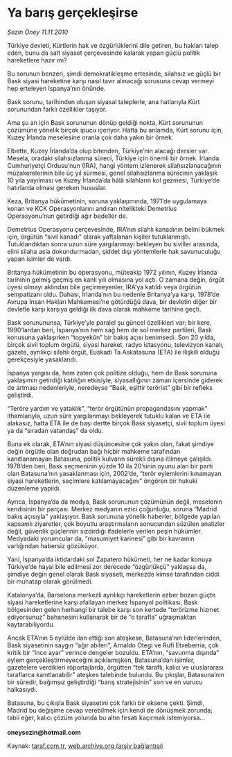 # Ya barış gerçekleşirse

*Sezin Öney 11.11.2010*

<div class="yazi"><p>Türkiye devleti, Kürtlerin hak ve özgürlüklerini dile getiren, bu hakları talep eden, bunu da salt siyaset çerçevesinde kalarak yapan güçlü politik hareketlere hazır mı?</p>
<p>Bu sorunun benzeri, şimdi demokratikleşme ertesinde, silahsız ve güçlü bir Bask siyasi hareketine karşı nasıl tavır alınacağı sorusuna cevap vermeyi hep erteleyen İspanya’nın önünde.</p>
<p>Bask sorunu, tarihinden oluşan siyasal taleplerle, ana hatlarıyla Kürt sorunundan farklı özellikler taşıyor.</p>
<p>Ama şu an için Bask sorununun dönüp geldiği nokta, Kürt sorununun çözümüne yönelik birçok ipucu içeriyor. Hatta bu anlamda, Kürt sorunu için, Kuzey İrlanda meselesine oranla çok daha yakın bir örnek. </p>
<p>Elbette, Kuzey İrlanda’da olup bitenden, Türkiye’nin alacağı dersler var. Mesela, oradaki silahsızlanma süreci, Türkiye için önemli bir örnek. İrlanda Cumhuriyetçi Ordusu’nun (IRA), hangi yöntem izlenerek silahsızlanacağının müzakerelerinin bile üç yıl sürmesi, genel silahsızlanma sürecinin yaklaşık 10 yıla yayılması ve Kuzey İrlanda’da hâlâ silahların kol gezmesi, Türkiye’de hatırlarda olması gereken hususlar. </p>
<p>Keza, Britanya hükümetinin, soruna yaklaşımında, 1971’de uygulamaya konan ve KCK Operasyonlarını andıran nitelikteki Demetrius Operasyonu’nun getirdiği ağır bedeller de. </p>
<p>Demetrius Operasyonu çerçevesinde, IRA’nın silahlı kanadının belini bükmek için, örgütün “sivil kanadı” olarak yaftalanan kişiler tutuklanmıştı. Tutuklandıktan sonra uzun süre yargılanmayı bekleyen bu siviller arasında, elini silaha asla dokundurmadan, şiddet dışı yöntemlerle hak savunuculuğu yapan isimler de vardı.</p>
<p>Britanya hükümetinin bu operasyonu, müteakip 1972 yılının, Kuzey İrlanda tarihinin gelmiş geçmiş en kanlı yılı olmasına yol açtı. O zamana değin, örgüt üyesi olmayı aklından bile geçirmeyenler, IRA’ya katıldı veya örgütün sempatizanı oldu. Dahası, İrlanda’nın bu nedenle Britanya’ya karşı, 1978’de Avrupa İnsan Hakları Mahkemesi’ne götürdüğü dava, bir devletin diğer bir devletle karşı karşıya geldiği ilk dava olarak mahkeme tarihine geçti. </p>
<p>Bask sorunununsa, Türkiye’yle paralel şu güncel özellikleri var; bir kere, 1990’lardan beri, İspanya’nın hem sağ hem de sol merkez partileri, Bask konusuna yaklaşırken “topyekûn” bir bakış açısı benimsedi. Son 20 yılda, birçok sivil toplum örgütü, siyasi hareket, radyo istasyonu, televizyon kanalı, gazete, ayrılıkçı silahlı örgüt, Euskadi Ta Askatasuna (ETA) ile ilişkili olduğu gerekçesiyle yasaklandı. </p>
<p>İspanya yargısı da, hem zaten çok politize olduğu, hem de Bask sorununa yaklaşımın getirdiği katılığın etkisiyle, siyasallığının zaman içersinde giderek de artması nedenleriyle, neredeyse “Bask, eşittir terörist” gibi bir refleks geliştirdi.</p>
<p>“Teröre yardım ve yataklık”, “terör örgütünün propagandasını yapmak” ithamlarıyla, uzun süre yargılanmayı bekleyerek tutuklu kalan ve ETA ile alakasız, hatta ETA ile de başı dertte birçok Bask siyasetçi, sivil toplum üyesi ya da “sıradan vatandaş” da oldu. </p>
<p>Buna ek olarak, ETA’nın siyasi düşüncesine çok yakın olan, fakat şimdiye değin örgütle olan doğrudan bağı hiçbir mahkeme tarafından kanıtlanamayan Batasuna, politik kulvarın sürekli dışına itilmeye çalışıldı. 1978’den beri, Bask seçmeninin yüzde 10 ila 20’sinin oyunu alan bir parti olan Batasuna’nın yasaklanması için, 2002’de, “terör eylemlerini kınamayan siyasi hareketlerin, seçimlere katılamayacağını” öngören bir hukuki düzenleme yapıldı.</p>
<p>Ayrıca, İspanya’da da medya, Bask sorununun çözümünün değil, meselenin kendisinin bir parçası. Merkez medyanın ezici çoğunluğu, soruna “Madrid bakış açısıyla” yaklaşıyor. Bask sorununa yönelik haberler, bölgede yapılan kapsamlı ziyaretler, çok boyutlu araştırmaların sonucundan süzülen analizler değil, güvenlik güçlerinin sızdırdığı ifadelerle verilen peşin hükümler. Medyadaki yorumcular da, “masumiyet karinesi” gibi bir kavramın varlığından habersiz gözüküyor.</p>
<p>Yani, İspanya’da iktidardaki sol Zapatero hükümeti, her ne kadar konuya Türkiye’de hayal bile edilmesi zor derecede “özgürlükçü” yaklaşsa da, şimdiye değin genel olarak Bask siyaseti, merkezde kimse tarafından ciddi bir muhatap olarak görülmedi. </p>
<p>Katalonya’da, Barselona merkezli ayrılıkçı hareketlerin ezber bozan güçte siyasi hareketlerine karşı afallayan merkez İspanyol politikası, Bask bölgesinden gelen herhangi bir talebe karşı son kertede “terörizme hizmet ediyorsunuz” bahanesini kullanarak bir de “o tarafla” uğraşmaktan kaytarabiliyordu. </p>
<p>Ancak ETA’nın 5 eylülde ilan ettiği son ateşkese, Batasuna’nın liderlerinden, Bask siyasetinin saygın “ağır abileri”, Arnaldo Otegi ve Rufi Etxeberria, çok kritik bir “ince ayar” verince dengeler bozuldu. ETA’nın, “savunma dışında” eylem gerçekleştirmeyeceğini açıklamışken, Batasuna’dan isimler, gazetelere verdikleri röportajlarda, örgütten “tek taraflı, kalıcı ve uluslararası taraflarca kanıtlanabilir” ateşkes talebinde bulundu. Bu çıkışlar, Batasuna’nın bir süredir, bağımsız geliştirdiği “barış stratejisinin” son ve en vurucu halkasıydı. </p>
<p>Batasuna, bu çıkışla Bask siyasetini çok farklı bir eksene çekti. Şimdi, Madrid bu değişime cevap verebilmek için kendi de dönüşmek zorunda; tabii eğer, kalıcı çözüm yolunda bu altın fırsatı kaçırmak istemiyorsa...<br/><br/><b>oneysezin@hotmail.com</b></p></div>

Kaynak: [taraf.com.tr](http://www.taraf.com.tr:80/sezin-oney/makale-ya-baris-gerceklesirse.htm), [web.archive.org (arşiv bağlantısı)](http://web.archive.org/web/20101112171513/http://www.taraf.com.tr:80/sezin-oney/makale-ya-baris-gerceklesirse.htm)
